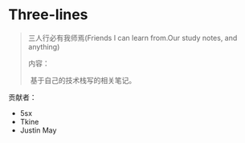 # Three-lines

> 三人行必有我师焉(Friends I can learn from.Our study notes, and anything)
>
> 内容：
>
> ​ 基于自己的技术栈写的相关笔记。

贡献者：

- 5sx
- Tkine
- Justin May
